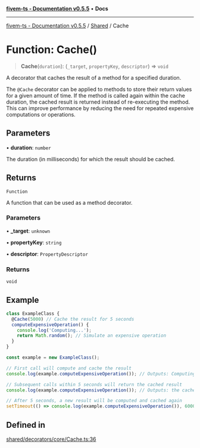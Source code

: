 [**fivem-ts - Documentation v0.5.5**](../../../README.md) • **Docs**

***

[fivem-ts - Documentation v0.5.5](../../../README.md) / [Shared](../README.md) / Cache

# Function: Cache()

> **Cache**(`duration`): (`_target`, `propertyKey`, `descriptor`) => `void`

A decorator that caches the result of a method for a specified duration.

The `@Cache` decorator can be applied to methods to store their return values for a given amount
of time. If the method is called again within the cache duration, the cached result is returned
instead of re-executing the method. This can improve performance by reducing the need for repeated
expensive computations or operations.

## Parameters

• **duration**: `number`

The duration (in milliseconds) for which the result should be cached.

## Returns

`Function`

A function that can be used as a method decorator.

### Parameters

• **\_target**: `unknown`

• **propertyKey**: `string`

• **descriptor**: `PropertyDescriptor`

### Returns

`void`

## Example

```ts
class ExampleClass {
  @Cache(5000) // Cache the result for 5 seconds
  computeExpensiveOperation() {
    console.log('Computing...');
    return Math.random(); // Simulate an expensive operation
  }
}

const example = new ExampleClass();

// First call will compute and cache the result
console.log(example.computeExpensiveOperation()); // Outputs: Computing... followed by a random number

// Subsequent calls within 5 seconds will return the cached result
console.log(example.computeExpensiveOperation()); // Outputs: the cached random number

// After 5 seconds, a new result will be computed and cached again
setTimeout(() => console.log(example.computeExpensiveOperation()), 6000); // Outputs: Computing... followed by a new random number
```

## Defined in

[shared/decorators/core/Cache.ts:36](https://github.com/Purpose-Dev/fivem-ts/blob/main/src/shared/decorators/core/Cache.ts#L36)
